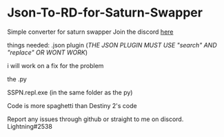 # Json-To-RD-for-Saturn-Swapper
Simple converter for saturn swapper
Join the discord <a href="https://discord.gg/saturn">here</a>

things needed:
.json plugin (*THE JSON PLUGIN MUST USE "search" AND "replace" OR WONT WORK*)

i will work on a fix for the problem

the .py

SSPN.repl.exe (in the same folder as the py)

Code is more spaghetti than Destiny 2's code

Report any issues through github or straight to me on discord. Lightning#2538
